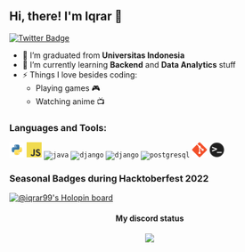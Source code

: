 ## Hi, there! I'm Iqrar 👋
[![Twitter Badge](https://img.shields.io/badge/-Twitter-00acee?style=flat-square&logo=Twitter&logoColor=white)](https://twitter.com/iqrar99_)

- 🔭 I’m graduated from **Universitas Indonesia**
- 🌱 I’m currently learning **Backend** and **Data Analytics** stuff
- ⚡ Things I love besides coding:
  * Playing games 🎮
  * Watching anime 📺

### Languages and Tools:
<code><img height="27" src="https://raw.githubusercontent.com/github/explore/80688e429a7d4ef2fca1e82350fe8e3517d3494d/topics/python/python.png" alt="python"></code>
<code><img height="27" src="https://raw.githubusercontent.com/github/explore/80688e429a7d4ef2fca1e82350fe8e3517d3494d/topics/javascript/javascript.png" alt="javascript"></code>
<code><img height="27" src="https://kartikoedhi.files.wordpress.com/2010/08/java.jpg" alt="java"></code>
<code><img height="27" src="https://d1wrxu8gicsgam.cloudfront.net/wp-content/files/django-logo-big-1024x640.jpg" alt="django"></code>
<code><img height="27" src="https://upload.wikimedia.org/wikipedia/commons/2/2d/Tensorflow_logo.svg" alt="django"></code>
<code><img height="27" src="https://www.vectorlogo.zone/logos/postgresql/postgresql-icon.svg" alt="postgresql"></code>
<code><img height="27" src="https://raw.githubusercontent.com/devicons/devicon/master/icons/git/git-original.svg" alt="git"></code>
<code><img height="27" src="https://raw.githubusercontent.com/github/explore/80688e429a7d4ef2fca1e82350fe8e3517d3494d/topics/terminal/terminal.png" alt="terminal"></code>

### Seasonal Badges during Hacktoberfest 2022
[![@iqrar99's Holopin board](https://holopin.me/iqrar99)](https://holopin.io/@iqrar99)

<h4 align="center">My discord status</h4>
<p align="center">
    <img src="https://discord.c99.nl/widget/theme-2/278821688894947328.png" style="text-align:center"/>
</p>

